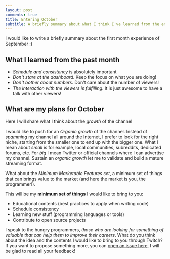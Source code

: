 ```yaml
---
layout: post
comments: true
title: Entering October
subtitle: A briefly summary about what I think I've learned from the experience of September
---
```


I would like to write a briefly summary about the first month experience of September :)

## What I learned from the past month

- _Schedule and consistency_ is absolutely important
- _Don't stare at the dashboard_. Keep the focus on what you are doing!
- _Don't bother about numbers_. Don't care about the number of viewers!
- _The interaction with the viewers is fulfilling_. It is just awesome to have a talk with other viewers!

## What are my plans for October

Here I will share what I think about the _growth_ of the channel

I would like to push for an _Organic growth_ of the channel. Instead of _spamming_ my channel all around the Internet, I prefer to look for the right niche, starting from the smaller one to end up with the bigger one. What I mean about _small_ is for example, local communities, subreddits, dedicated forums, etc. For _big_ I mean Twitter or official channels where I can advertise my channel. Sustain an _organic growth_ let me to validate and build a mature streaming format.

What about the _Minimum Marketable Features set_, a minimum set of things that can brings value to the market (and here the market is you, the programmer!).

This will be my **minimum set of things** I would like to bring to you:

- Educational contents (best practices to apply when writing code)
- Schedule consistency
- Learning new stuff (programming languages or tools)
- Contribute to open source projects

I speak to the hungry programmers, _those who are looking for something of valuable that can help them to improve their careers_. What do you think about the idea and the contents I would like to bring to you through Twitch? If you want to propose something more, you can [open an issue here](https://github.com/joebew42/twitch/issues), I will be glad to read all your feedback!
